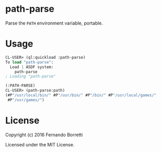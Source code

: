 # path-parse

Parse the `PATH` environment variable, portable.

# Usage

```lisp
CL-USER> (ql:quickload :path-parse)
To load "path-parse":
  Load 1 ASDF system:
    path-parse
; Loading "path-parse"

(:PATH-PARSE)
CL-USER> (path-parse:path)
(#P"/usr/local/bin/" #P"/usr/bin/" #P"/bin/" #P"/usr/local/games/"
 #P"/usr/games/")
```

# License

Copyright (c) 2016 Fernando Borretti

Licensed under the MIT License.
